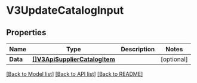 # V3UpdateCatalogInput

## Properties

Name | Type | Description | Notes
------------ | ------------- | ------------- | -------------
**Data** | [**[]V3ApiSupplierCatalogItem**](v3.APISupplierCatalogItem.md) |  | [optional] 

[[Back to Model list]](../README.md#documentation-for-models) [[Back to API list]](../README.md#documentation-for-api-endpoints) [[Back to README]](../README.md)


